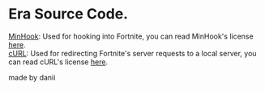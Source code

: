 # Era Source Code.
[MinHook](https://github.com/TsudaKageyu/minhook): Used for hooking into Fortnite, you can read MinHook's license [here](https://raw.githubusercontent.com/TsudaKageyu/minhook/master/LICENSE.txt). <br />
[cURL](https://curl.se): Used for redirecting Fortnite's server requests to a local server, you can read cURL's license [here](https://curl.se/docs/copyright.html).


made by danii

